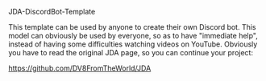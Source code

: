 JDA-DiscordBot-Template

This template can be used by anyone to create their own Discord bot. 
This model can obviously be used by everyone, so as to have "immediate help", instead of having some difficulties watching videos on YouTube.
Obviously you have to read the original JDA page, so you can continue your project:

https://github.com/DV8FromTheWorld/JDA
